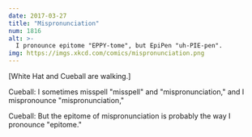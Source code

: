 ```yaml
---
date: 2017-03-27
title: "Mispronunciation"
num: 1816
alt: >-
  I pronounce epitome "EPPY-tome", but EpiPen "uh-PIE-pen".
img: https://imgs.xkcd.com/comics/mispronunciation.png
---
```

[White Hat and Cueball are walking.]

Cueball: I sometimes misspell "misspell" and "mispronunciation," and I mispronounce "mispronunciation,"

Cueball: But the epitome of mispronunciation is probably the way I pronounce "epitome."
